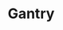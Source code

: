 ---
linkedin: https://linkedin.com/company/gantry-ml
logohandle: gantryio
sort: gantry
title: Gantry
twitter: https://x.com/gantry_ml
website: https://www.gantry.io/
youtube: https://youtube.com/channel/UC_A48x5p_l83aKi0HrJPFAw
---